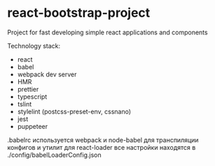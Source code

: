 # react-bootstrap-project

Project for fast developing simple react applications and components

Technology stack:
- react
- babel
- webpack dev server
- HMR
- prettier
- typescript
- tslint
- stylelint (postcss-preset-env, cssnano)
- jest
- puppeteer

.babelrc используется webpack и node-babel для транспиляции конфигов и утилит
для react-loader все настройки находятся в ./config/babelLoaderConfig.json